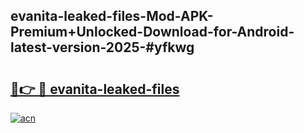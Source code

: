 ## evanita-leaked-files-Mod-APK-Premium+Unlocked-Download-for-Android-latest-version-2025-#yfkwg

# <h2><a href="https://bedroomkl.my?title=evanita-leaked-files&ref=20M">🔗👉 🔴 evanita-leaked-files</a></h2>

[![acn](https://github.com/user-attachments/assets/0f9c940e-d8b0-45ae-aac7-cd30a18b3e1c)](https://bedroomkl.my?title=evanita-leaked-files&ref=20M)

